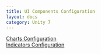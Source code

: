```yaml
---
title: UI Components Configuration
layout: docs
category: Unity 7
---
```

[Charts Configuration](../charts.md)  
[Indicators Configuration](../indicators.md)